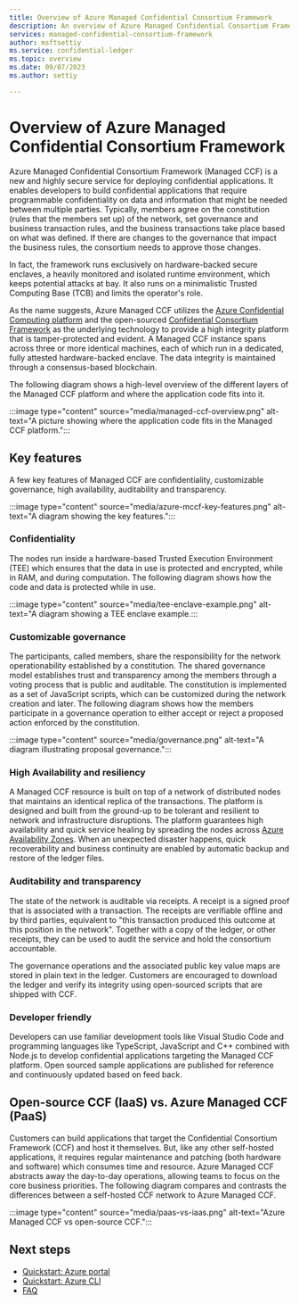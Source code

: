 ```yaml
---
title: Overview of Azure Managed Confidential Consortium Framework
description: An overview of Azure Managed Confidential Consortium Framework, a highly secure service for deploying confidential application.
services: managed-confidential-consortium-framework
author: msftsettiy
ms.service: confidential-ledger
ms.topic: overview
ms.date: 09/07/2023
ms.author: settiy

---
```


# Overview of Azure Managed Confidential Consortium Framework

Azure Managed Confidential Consortium Framework (Managed CCF) is a new and highly secure service for deploying confidential applications. It enables developers to build confidential applications that require programmable confidentiality on data and information that might be needed between multiple parties. Typically, members agree on the constitution (rules that the members set up) of the network, set governance and business transaction rules, and the business transactions take place based on what was defined. If there are changes to the governance that impact the business rules, the consortium needs to approve those changes.

In fact, the framework runs exclusively on hardware-backed secure enclaves, a heavily monitored and isolated runtime environment, which keeps potential attacks at bay. It also runs on a minimalistic Trusted Computing Base (TCB) and limits the operator's role.

As the name suggests, Azure Managed CCF utilizes the [Azure Confidential Computing platform](../confidential-computing/index.yml) and the open-sourced [Confidential Consortium Framework](https://ccf.dev) as the underlying technology to provide a high integrity platform that is tamper-protected and evident. A Managed CCF instance spans across three or more identical machines, each of which run in a dedicated, fully attested hardware-backed enclave. The data integrity is maintained through a consensus-based blockchain.

The following diagram shows a high-level overview of the different layers of the Managed CCF platform and where the application code fits into it.

:::image type="content" source="media/managed-ccf-overview.png" alt-text="A picture showing where the application code fits in the Managed CCF platform.":::

## Key features

A few key features of Managed CCF are confidentiality, customizable governance, high availability, auditability and transparency.

:::image type="content" source="media/azure-mccf-key-features.png" alt-text="A diagram showing the key features.":::

### Confidentiality

The nodes run inside a hardware-based Trusted Execution Environment (TEE) which ensures that the data in use is protected and encrypted, while in RAM, and during computation. The following diagram shows how the code and data is protected while in use.

:::image type="content" source="media/tee-enclave-example.png" alt-text="A diagram showing a TEE enclave example.:::

### Customizable governance

The participants, called members, share the responsibility for the network operationability established by a constitution. The shared governance model establishes trust and transparency among the members through a voting process that is public and auditable. The constitution is implemented as a set of JavaScript scripts, which can be customized during the network creation and later. The following diagram shows how the members participate in a governance operation to either accept or reject a proposed action enforced by the constitution.

:::image type="content" source="media/governance.png" alt-text="A diagram illustrating proposal governance.":::

### High Availability and resiliency

A Managed CCF resource is built on top of a network of distributed nodes that maintains an identical replica of the transactions. The platform is designed and built from the ground-up to be tolerant and resilient to network and infrastructure disruptions. The platform guarantees high availability and quick service healing by spreading the nodes across [Azure Availability Zones](../reliability/availability-zones-overview.md). When an unexpected disaster happens, quick recoverability and business continuity are enabled by automatic backup and restore of the ledger files.

### Auditability and transparency

The state of the network is auditable via receipts. A receipt is a signed proof that is associated with a transaction. The receipts are verifiable offline and by third parties, equivalent to "this transaction produced this outcome at this position in the network". Together with a copy of the ledger, or other receipts, they can be used to audit the service and hold the consortium accountable.

The governance operations and the associated public key value maps are stored in plain text in the ledger. Customers are encouraged to download the ledger and verify its integrity using open-sourced scripts that are shipped with CCF.

### Developer friendly

Developers can use familiar development tools like Visual Studio Code and programming languages like TypeScript, JavaScript and C++ combined with Node.js to develop confidential applications targeting the Managed CCF platform. Open sourced sample applications are published for reference and continuously updated based on feed back.

## Open-source CCF (IaaS) vs. Azure Managed CCF (PaaS)

Customers can build applications that target the Confidential Consortium Framework (CCF) and host it themselves. But, like any other self-hosted applications, it requires regular maintenance and patching (both hardware and software) which consumes time and resource. Azure Managed CCF abstracts away the day-to-day operations, allowing teams to focus on the core business priorities. The following diagram compares and contrasts the differences between a self-hosted CCF network to Azure Managed CCF.

:::image type="content" source="media/paas-vs-iaas.png" alt-text="Azure Managed CCF vs open-source CCF.":::

## Next steps

- [Quickstart: Azure portal](quickstart-portal.md)
- [Quickstart: Azure CLI](quickstart-python.md)
- [FAQ](faq.yml)

